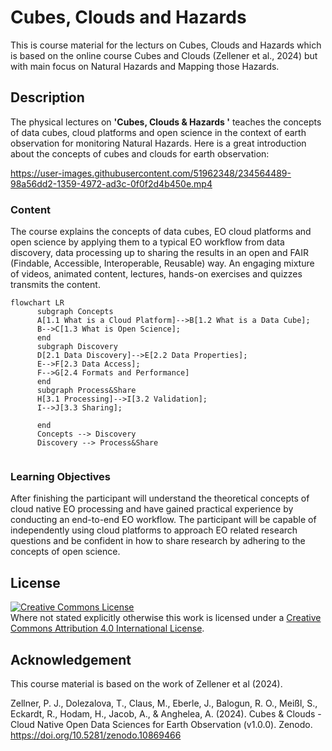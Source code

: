 
# Cubes, Clouds and Hazards
This is course material for the lecturs on Cubes, Clouds and Hazards which is based on the online course Cubes and Clouds (Zellener et al., 2024) but with main focus on Natural Hazards and Mapping those Hazards.

## Description
The physical lectures on **'Cubes, Clouds &amp; Hazards '** teaches the concepts of data cubes, cloud platforms and open science in the context of earth observation for monitoring Natural Hazards. Here is a great introduction about the concepts of cubes and clouds for earth observation:

https://user-images.githubusercontent.com/51962348/234564489-98a56dd2-1359-4972-ad3c-0f0f2d4b450e.mp4


### Content
The course explains the concepts of data cubes, EO cloud platforms and open science by applying them to a typical EO workflow from data discovery, data processing up to sharing the results in an open and FAIR (Findable, Accessible, Interoperable, Reusable) way. An engaging mixture of videos, animated content, lectures, hands-on exercises and quizzes transmits the content.

```mermaid
flowchart LR
      subgraph Concepts
      A[1.1 What is a Cloud Platform]-->B[1.2 What is a Data Cube];
      B-->C[1.3 What is Open Science];
      end
      subgraph Discovery
      D[2.1 Data Discovery]-->E[2.2 Data Properties];
      E-->F[2.3 Data Access];
      F-->G[2.4 Formats and Performance]
      end
      subgraph Process&Share
      H[3.1 Processing]-->I[3.2 Validation];
      I-->J[3.3 Sharing];

      end
      Concepts --> Discovery
      Discovery --> Process&Share
      
```


### Learning Objectives
After finishing the participant will understand the theoretical concepts of cloud native EO processing and have gained practical experience by conducting an end-to-end EO workflow. The participant will be capable of independently using cloud platforms to approach EO related research questions and be confident in how to share research by adhering to the concepts of open science.


## License
<a rel="license" href="http://creativecommons.org/licenses/by/4.0/"><img alt="Creative Commons License" style="border-width:0" src="https://i.creativecommons.org/l/by/4.0/88x31.png" /></a><br />Where not stated explicitly otherwise this work is licensed under a <a rel="license" href="http://creativecommons.org/licenses/by/4.0/">Creative Commons Attribution 4.0 International License</a>.

## Acknowledgement
This course material is based on the work of Zellener et al (2024). 

Zellner, P. J., Dolezalova, T., Claus, M., Eberle, J., Balogun, R. O., Meißl, S., Eckardt, R., Hodam, H., Jacob, A., & Anghelea, A. (2024). Cubes & Clouds - Cloud Native Open Data Sciences for Earth Observation (v1.0.0). Zenodo. https://doi.org/10.5281/zenodo.10869466
